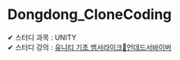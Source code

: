 # Dongdong_CloneCoding
✔ 스터디 과목 : UNITY </br>
✔ 스터디 강의 : [유니티 기초 뱀서라이크🧟언데드서바이버](https://youtube.com/playlist?list=PLO-mt5Iu5TeZF8xMHqtT_DhAPKmjF6i3x&si=KyiygJ_cDgqYW-2m)
